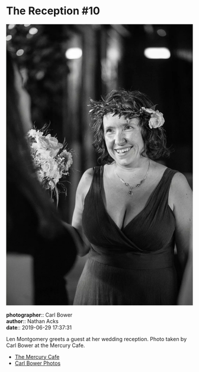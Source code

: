 # The Reception #10

![Len Montgomery greets a guest at her wedding reception](assets/2019-06-29-set-3-the-reception-10.webp)

**photographer**:: Carl Bower  
**author**:: Nathan Acks  
**date**:: 2019-06-29 17:37:31

Len Montgomery greets a guest at her wedding reception. Photo taken by Carl Bower at the Mercury Cafe.

* [The Mercury Cafe](http://mercurycafe.com)
* [Carl Bower Photos](https://carlbowerphotos.com)
